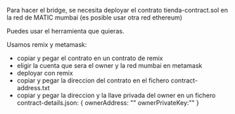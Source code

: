 Para hacer el bridge, se necesita deployar el contrato tienda-contract.sol en la red de MATIC mumbai (es posible usar otra red ethereum)

Puedes usar el herramienta que quieras.

Usamos remix y metamask:
- copiar y pegar el contrato en un contrato de remix
- eligir la cuenta que sera el owner y la red mumbai en metamask
- deployar con remix
- copiar y pegar la direccion del contrato en el fichero contract-address.txt
- copiar y pegar la direccion y la llave privada del owner en un fichero contract-details.json: 
    {
        ownerAddress: ""
        ownerPrivateKey:""
    }